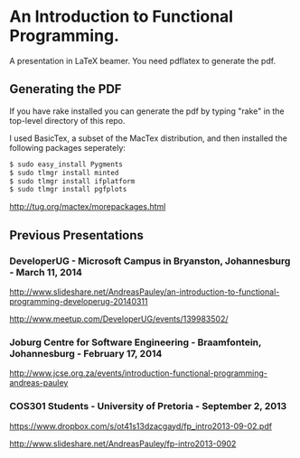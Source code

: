 # An Introduction to Functional Programming.

A presentation in LaTeX beamer.
You need pdflatex to generate the pdf.

## Generating the PDF

If you have rake installed you can generate the pdf by typing "rake" in the top-level directory of this repo.

I used BasicTex, a subset of the MacTex distribution, and then installed the following packages seperately:

```bash
$ sudo easy_install Pygments
$ sudo tlmgr install minted
$ sudo tlmgr install ifplatform
$ sudo tlmgr install pgfplots
```

http://tug.org/mactex/morepackages.html

## Previous Presentations

### DeveloperUG - Microsoft Campus in Bryanston, Johannesburg - March 11, 2014

  http://www.slideshare.net/AndreasPauley/an-introduction-to-functional-programming-developerug-20140311

  http://www.meetup.com/DeveloperUG/events/139983502/

### Joburg Centre for Software Engineering - Braamfontein, Johannesburg - February 17, 2014

  http://www.jcse.org.za/events/introduction-functional-programming-andreas-pauley

### COS301 Students - University of Pretoria - September 2, 2013

  https://www.dropbox.com/s/ot41s13dzacgayd/fp_intro2013-09-02.pdf

  http://www.slideshare.net/AndreasPauley/fp-intro2013-0902
